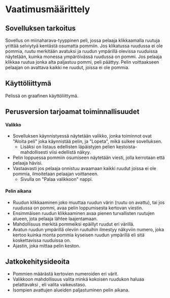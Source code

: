 # Vaatimusmäärittely

## Sovelluksen tarkoitus
Sovellus on miinaharava-tyyppinen peli, jossa pelaaja klikkaamalla ruutuja yrittää selviytyä kentästä osumatta pommiin. 
Jos klikatussa ruudussa ei ole pommia, ruutu merkitään avatuksi ja ruudun ympärillä olevissa ruuduissa näytetään, 
kuinka monessa ympäröivässä ruudussa on pommi. Jos pelaaja klikkaa ruutua jonka alta paljastuu pommi, peli päättyy. 
Pelin voittaakseen pelaajan on avattava kaikki ne ruudut, joissa ei ole pommia.

## Käyttöliittymä
Pelissä on graafinen käyttöliittymä. 

## Perusversion tarjoamat toiminnallisuudet
#### Valikko
* Sovelluksen käynnistyessä näytetään valikko, jonka toiminnot ovat "Aloita peli" joka käynnistää pelin, 
  ja "Lopeta", mikä sulkee sovelluksen. 
  * Lisäksi on listaus edellisten läpäistyjen pelien kestoista- mahdollisesti viisi edellistä näkyy.
* Pelin loppuessa pommiin osumiseen näytetään viesti, jolla kerrotaan että pelaaja hävisi.
* Vastaavasti jos pelaaja onnistuu avaamaan kaikki ruudut joissa ei ole pommia, 
  ilmoitetaan pelaajan voittaneen. 
  * Sivulla on "Palaa valikkoon" nappi.
  
#### Pelin aikana
* Ruudun klikkaaminen joko muuttaa ruudun värin (ruutu on avattu), 
  tai jos ruudussa on pommi, avaa pelin loppumisesta kertovan viestin.
* Ensimmäisen ruudun klikkaaminen avaa pienen turvallisten ruutujen alueen, jota pelaaja lähtee laajentamaan.
* Mahdollisuus merkitä pommeiksi epäillyt ruudut eri värillä.
* Avatun ruudun ympärillä oleviin ruutuihin ilmestyy näkyviin numero, 
  joka kertoo kuinka monta pommia kyseisen ruudun ympärillä eli sitä koskettavissa ruuduissa on.
* Ajastin, joka mittaa pelin keston.
  
## Jatkokehitysideoita
* Pommien määrästä kertovien numeroiden eri värit.
* Valikkoon mahdollisuus valita minkä kokoisen ruudukon haluaa pelattavaksi , eli valita vaikeustaso.
* Isompien avattujen alueiden paljastuminen pelin aikana.
